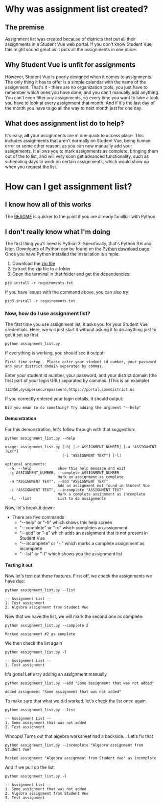 # Why was assignment list created?
## The premise
Assignment list was created because of districts that put all their assignments in a Student Vue web portal. If you don't know Student Vue, this might sound great as it puts all the assignments in one place. 
## Why Student Vue is unfit for assignments
However, Student Vue is poorly designed when it comes to assignments. The only thing it has to offer is a simple calendar with the name of the assignment. That's it - there are no organization tools, you just have to remember which ones you have done, and you can't manually add anything. You can't even filter any assignments, so every time you want to take a look you have to look at every assignment that month. And if it's the last day of the month you have to go all the way to next month just for one day.
## What does assignment list do to help?
It's easy, **all** your assignments are in one quick to access place. This includes assignments that aren't normally on Student Vue, being human error or some other reason, as you can now manually add your assignments. It allows you to mark assignments as complete, bringing them out of the to list, and will very soon get advanced functionality, such as scheduling days to work on certain assignments, which would show up when you request the list.
# How can I get assignment list?
## I know how all of this works
The [README](https://github.com/Whodiduexpect/assignment-list/blob/master/README.md) is quicker to the point if you are already familliar with Python.
## I don't really know what I'm doing
The first thing you'll need is Python 3. Specifically, that's Python 3.6 and later. Downloads of Python can be found on the [Python download page](https://www.python.org/downloads/)<br>
Once you have Python installed the installation is simple:
1. Download the [zip file](https://github.com/Whodiduexpect/assignment-list/archive/master.zip)
2. Extract the zip file to a folder
3. Open the terminal in that folder and get the dependencies:
```
pip install -r requirements.txt
```
If you have issues with the command above, you can also try:
```
pip3 install -r requirements.txt
```

### Now, how do I use assignment list?
The first time you use assignment list, it asks you for your Student Vue credentials. Here, we will just start it without asking it to do anything just to get it set up first.
```
python assignment_list.py
```
If everything is working, you should see it output:
```
First time setup - Please enter your student id number, your password and your district domain separated by commas.
```
Enter your student id number, your password, and your district domain (the first part of your login URL) separated by commas.
(This is an example)
```
123456,mysupersecurepassword,https://portal.somedistrict.us
```
If you correctly entered your login details, it should output:
```
Did you mean to do something? Try adding the argument "--help"
```
#### Demonstration
For this demonstration, let's follow through with that suggestion:
```
python assignment_list.py --help
```
```
usage: assignment_list.py [-h] [-c ASSIGNMENT_NUMBER] [-a "ASSIGNMENT TEXT"]
                          [-i "ASSIGNMENT TEXT"] [-l]

optional arguments:
  -h, --help            show this help message and exit
  -c ASSIGNMENT_NUMBER, --complete ASSIGNMENT_NUMBER
                        Mark an assignment as complete
  -a "ASSIGNMENT TEXT", --add "ASSIGNMENT TEXT"
                        Add an assignment not found in Student Vue
  -i "ASSIGNMENT TEXT", --incomplete "ASSIGNMENT TEXT"
                        Mark a complete assignment as incomplete
  -l, --list            List to do assignments
```
Now, let's break it down:
* There are five commands
    - "--help" or "-h" which shows this help screen
    - "--complete" or "-c" which completes an assignment
    - "--add" or "-a" which adds an assignment that is not present in Student Vue
    - "--incomplete" or "-i" which marks a complete assignment as incomplete
    - "--list" or "-l" which shows you the assignment list

#### Testing it out
Now let's test out these features.
First off, we check the assignments we have due:
```
python assignment_list.py --list
```
```
-- Assignment List --
1. Test assignment
2. Algebra assignment from Student Vue
```
Now that we have the list, we will mark the second one as complete:
```
python assignment_list.py --complete 2
```
```
Marked assignment #2 as complete
```
We then check the list again
```
python assignment_list.py -l
```
```
-- Assignment List --
1. Test assignment
```
It's gone! Let's try adding an assignment manually
```
python assignment_list.py --add "Some assignment that was not added"
```
```
Added assignment "Some assignment that was not added"
```
To make sure that what we did worked, let's check the list once again
```
python assignment_list.py --list
```
```
-- Assignment List --
1. Some assignment that was not added
2. Test assignment
```
Whoops! Turns out that algebra worksheet had a backside... Let's fix that
```
python assignment_list.py --incomplete "Algebra assignment from Student Vue"
```
```
Marked assignment "Algebra assignment from Student Vue" as incomplete
```
And if we pull up the list:
```
python assignment_list.py -l
```
```
-- Assignment List --
1. Some assignment that was not added
2. Algebra assignment from Student Vue
3. Test assignment
```
